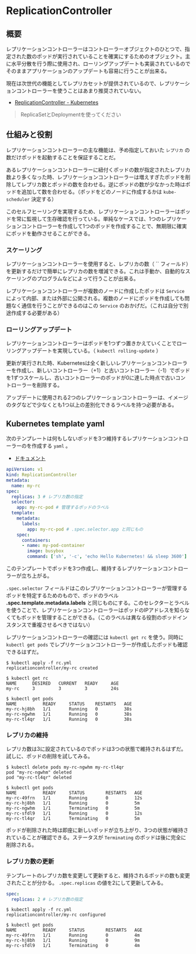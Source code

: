
# ReplicationController

## 概要

レプリケーションコントローラーはコントローラーオブジェクトのひとつで、指定された数のポッドが実行されていることを確実にするためのオブジェクト。主に水平分散を行う際に使用され、ローリングアップデートも実装されているのでそのままアプリケーションのアップデートも容易に行うことが出来る。

現在は次世代の機能としてレプリカセットが提供されているので、レプリケーションコントローラーを使うことはあまり推奨されていない。

- [ReplicationController - Kubernetes](https://kubernetes.io/docs/concepts/workloads/controllers/replicationcontroller/)

> ReplicaSetとDeploymentを使ってください

## 仕組みと役割

レプリケーションコントローラーの主な機能は、予め指定しておいた `レプリカ` の数だけポッドを起動することを保証することだ。

あるレプリケーションコントローラーに紐付くポッドの数が指定されたレプリカ数より多くなった時、レプリケーションコントローラーは増えすぎたポッドを削除してレプリカ数とポッドの数を合わせる。逆にポッドの数が少なかった時はポッドを追加して数を合わせる。（ポッドをどのノードに作成するかは `kube-scheduler` 決定する）

このセルフヒーリングを実現するため、レプリケーションコントローラーはポッドを常に監視して生存確認を行っている。単純なケースでは、1つのレプリケーションコントローラーを作成して1つのポッドを作成することで、無期限に確実にポッドを動作させることができる。

### スケーリング

レプリケーションコントローラーを使用すると、レプリカの数（ `` フィールド）を更新するだけで簡単にレプリカの数を増減できる。これは手動か、自動的なスケーリングのプログラムなどによって行うことが出来る。

レプリケーションコントローラーが複数のノードに作成したポッドは `Service` によって内部、または外部に公開される。複数のノードにポッドを作成しても問題なく通信を行うことができるのはこの `Service` のおかげだ。（これは自分で別途作成する必要がある）

### ローリングアップデート

レプリケーションコントローラーはポッドを1つずつ置きかえていくことでローリングアップデートを実現している。（ `kubectl rolling-update` ）

更新が実行された時、Kubernetesは全く新しいレプリケーションコントローラーを作成し、新しいコントローラー（+1）と古いコントローラー（-1）でポッドを1ずつスケールし、古いコントローラーのポッドが0に達した時点で古いコントローラーを削除する。

アップデートに使用される2つのレプリケーションコントローラーは、イメージのタグなどで少なくとも1つ以上の差別化できるラベルを持つ必要がある。


## Kubernetes template yaml

次のテンプレートは何もしないポッドを3つ維持するレプリケーションコントローラーのを作成する `yaml` 。

- [ドキュメント](https://kubernetes.io/docs/reference/generated/kubernetes-api/v1.10/#replicationcontroller-v1-core)

```yaml
apiVersion: v1
kind: ReplicationController
metadata:
  name: my-rc
spec:
  replicas: 3 # レプリカ数の指定
  selector:
    app: my-rc-pod # 管理するポッドのラベル
  template:
    metadata:
      labels:
        app: my-rc-pod # .spec.selector.app と同じもの
    spec:
      containers:
      - name: my-pod-container
        image: busybox
        command: ['sh', '-c', 'echo Hello Kubernetes! && sleep 3600']
```

このテンプレートでポッドを3つ作成し、維持するレプリケーションコントローラーが立ち上がる。

`.spec.selector` フィールドはこのレプリケーションコントローラーが管理するポッドを特定するためのもので、ポッドのラベル **.spec.template.metadata.labels** と同じものにする。このセレクターとラベルを使うことで、レプリケーションコントローラーはポッドのIPアドレスを知らなくてもポッドを管理することができる。（このラベルは異なる役割のポッドインスタンスで重複させるべきではない）

レプリケーションコントローラーの確認には `kubectl get rc` を使う。同時に `kubectl get pods` でレプリケーションコントローラーが作成したポッドも確認できるはずだ。

```
$ kubectl apply -f rc.yml
replicationcontroller/my-rc created

$ kubectl get rc
NAME      DESIRED   CURRENT   READY     AGE
my-rc     3         3         3         24s

$ kubectl get pods
NAME          READY     STATUS    RESTARTS   AGE
my-rc-hj8bh   1/1       Running   0          38s
my-rc-ngwhm   1/1       Running   0          38s
my-rc-tl4qr   1/1       Running   0          38s
```

### レプリカの維持

レプリカ数は3に設定されているのでポッドは3つの状態で維持されるはずだ。試しに、ポッドの削除を試してみる。

```
$ kubectl delete pods my-rc-ngwhm my-rc-tl4qr
pod "my-rc-ngwhm" deleted
pod "my-rc-tl4qr" deleted

$ kubectl get pods
NAME          READY     STATUS        RESTARTS   AGE
my-rc-49frn   1/1       Running       0          12s
my-rc-hj8bh   1/1       Running       0          5m
my-rc-ngwhm   1/1       Terminating   0          5m
my-rc-sfdl9   1/1       Running       0          12s
my-rc-tl4qr   1/1       Terminating   0          5m
```

ポッドが削除された時は即座に新しいポッドが立ち上がり、3つの状態が維持されていることが確認できる。ステータスが `Terminating` のポッドは後に完全に削除される。

### レプリカ数の更新

テンプレートのレプリカ数を変更して更新すると、維持されるポッドの数も変更されたことが分かる。 `.spec.replicas` の値を2にして更新してみる。

```yaml
spec:
  replicas: 2 # レプリカ数の指定
```

```
$ kubectl apply -f rc.yml
replicationcontroller/my-rc configured

$ kubectl get pods
NAME          READY     STATUS        RESTARTS   AGE
my-rc-49frn   1/1       Running       0          4m
my-rc-hj8bh   1/1       Running       0          9m
my-rc-sfdl9   1/1       Terminating   0          4m
```
